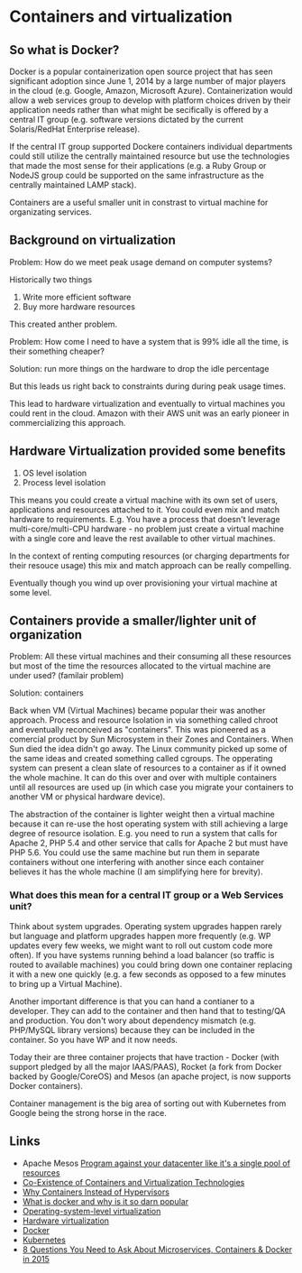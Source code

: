
# Containers and virtualization

## So what is Docker?

Docker is a popular containerization open source project that has seen significant adoption since June 1, 2014 by a large number of major players in the cloud (e.g. Google, Amazon, Microsoft Azure).  Containerization would allow a web services group to develop with platform choices driven by their application needs rather than what might be secifically is offered by a central IT group (e.g. software versions dictated by the current Solaris/RedHat Enterprise release).

If the central IT group supported Dockere containers individual departments could still utilize the centrally maintained resource but use the technologies that made the most sense for their applications (e.g. a Ruby Group or NodeJS group could be supported on the same infrastructure as the centrally maintained LAMP stack).

Containers are a useful smaller unit in constrast to virtual machine for organizating services.


## Background on virtualization

Problem: How do we meet peak usage demand on computer systems?

Historically two things

1. Write more efficient software
2. Buy more hardware resources


This created anther problem.

Problem: How come I need to have a system that is 99% idle all the time, is their something cheaper?

Solution: run more things on the hardware to drop the idle percentage

But this leads us right back to constraints during during peak usage times.

This lead to hardware virtualization and eventually to virtual machines you could rent in the cloud. Amazon with their AWS
unit was an early pioneer in commercializing this approach.


## Hardware Virtualization provided some benefits

1. OS level isolation
2. Process level isolation

This means you could create a virtual machine with its own set of users, applications and resources attached to it.  You could even mix and match hardware to requirements. E.g. You have a process that doesn't leverage multi-core/multi-CPU hardware - no problem just create a virtual machine with a single core and leave the rest available to other virtual machines.

In the context of renting computing resources (or charging departments for their resouce usage) this mix and match approach can be really compelling.

Eventually though you wind up over provisioning your virtual machine at some level.


## Containers provide a smaller/lighter unit of organization

Problem: All these virtual machines and their consuming all these resources but most of the time the resources allocated to the virtual machine are under used? (familair problem)

Solution: containers

Back when VM (Virtual Machines) became popular their was another approach. Process and resource Isolation in via something called chroot and eventually reconceived as "containers".  This was pioneered as a comercial product by Sun Microsystem in their Zones and Containers.  When Sun died the idea didn't go away. The Linux community picked up some of the same ideas and created something called cgroups. The opperating system can present a clean slate of resources to a container as if it owned the whole machine. It can do this over and over with multiple containers until all resources are used up (in which case you migrate your containers to another VM or physical hardware device).  

The abstraction of the container is lighter weight then a virtual machine because it can re-use the host operating system with still achieving a large degree of resource isolation.  E.g. you need to run a system that calls for Apache 2, PHP 5.4 and other service that calls for Apache 2 but must have PHP 5.6. You could use the same machine but run them in separate containers without one interfering with another since each container believes it has the whole machine (I am simplifying here for brevity).


### What does this mean for a central IT group or a Web Services unit?

Think about system upgrades. Operating system upgrades happen rarely but language and platform upgrades happen more frequently (e.g. WP updates every few weeks, we might want to roll out custom code more often).  If you have systems running behind a load balancer (so traffic is routed to available machines) you could bring down one container replacing it with a new one quickly (e.g. a few seconds as opposed to a few minutes to bring up a Virtual Machine).

Another important difference is that you can hand a contianer to a developer.  They can add to the container and then hand that to testing/QA and production. You don't wory about dependency mismatch (e.g. PHP/MySQL library versions) because they can be included in the container.  So you have WP and it now needs.

Today their are three container projects that have traction - Docker (with support pledged by all the major IAAS/PAAS), Rocket (a fork from Docker backed by Google/CoreOS) and Mesos (an apache project, is now supports Docker containers).

Container management is the big area of sorting out with Kubernetes from Google being the strong horse in the race.

## Links

+ Apache Mesos [Program against your datacenter like it's a single pool of resources](http://mesos.apache.org/)
+ [Co-Existence of Containers and Virtualization Technologies](http://redhatstackblog.redhat.com/2014/11/20/co-existence-of-containers-and-virtualization-technologies/)
+ [Why Containers Instead of Hypervisors](http://blog.smartbear.com/web-monitoring/why-containers-instead-of-hypervisors/)
+ [What is docker and why is it so darn popular](http://www.zdnet.com/article/what-is-docker-and-why-is-it-so-darn-popular/)
+ [Operating-system-level virtualization](http://en.wikipedia.org/wiki/Operating-system-level_virtualization)
+ [Hardware virtualization](http://en.wikipedia.org/wiki/Hardware_virtualization)
+ [Docker](https://www.docker.com/)
+ [Kubernetes](http://kubernetes.io/news/)
+ [8 Questions You Need to Ask About Microservices, Containers & Docker in 2015](http://blog.xebialabs.com/2014/12/31/8-questions-need-ask-microservices-containers-docker-2015/)
